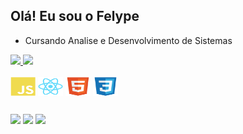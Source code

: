 ## Olá! Eu sou o Felype


- Cursando Analise e Desenvolvimento de Sistemas


<div>
  <a href="https://github.com/Felype-cybher">
    <img height="180em" src="https://github-readme-stats.vercel.app/api?username=Felype-cybher&show_icons=true&theme=Night&Owl_all_commits=true&count_private=true"/>
    <img height="180em" src="https://github-readme-stats.vercel.app/api/top-langs/?username=Felype-cybher&layout=compact&langs_count=16&theme=Night&Owl"/>
  </a>
</div>

<div style="display: inline_block"><br>
  <img align="center" alt="Felype-Js" height="30" width="40" src="https://raw.githubusercontent.com/devicons/devicon/master/icons/javascript/javascript-plain.svg">
  <img align="center" alt="Felype-React" height="30" width="40" src="https://raw.githubusercontent.com/devicons/devicon/master/icons/react/react-original.svg">
  <img align="center" alt="Felype-HTML" height="30" width="40" src="https://raw.githubusercontent.com/devicons/devicon/master/icons/html5/html5-original.svg">
  <img align="center" alt="Felype-CSS" height="30" width="40" src="https://raw.githubusercontent.com/devicons/devicon/master/icons/css3/css3-original.svg">
          
</div>
  
 ##
 
<div> 
  <a href="https://www.instagram.com/_felypezzz/" target="_blank"><img src="https://img.shields.io/badge/-Instagram-%23E4405F?style=for-the-badge&logo=instagram&logoColor=white" target="_blank"></a>
  <a href = "mailto: felypemaxsantossilva0@gmail.com"><img src="https://img.shields.io/badge/-Gmail-%23333?style=for-the-badge&logo=gmail&logoColor=white" target="_blank"></a>
  <a href="https://www.linkedin.com/in/felype-silva-271113340/" target="_blank"><img src="https://img.shields.io/badge/-LinkedIn-%230077B5?style=for-the-badge&logo=linkedin&logoColor=white" target="_blank"></a> 
  
</div>
<!--
**Felype-cybher/Felype-cybher** is a ✨ _special_ ✨ repository because its `README.md` (this file) appears on your GitHub profile.

Here are some ideas to get you started:

- 🔭 I’m currently working on ...
- 🌱 I’m currently learning ...
- 👯 I’m looking to collaborate on ...
- 🤔 I’m looking for help with ...
- 💬 Ask me about ...
- 📫 How to reach me: ...
- 😄 Pronouns: ...
- ⚡ Fun fact: ...
-->
